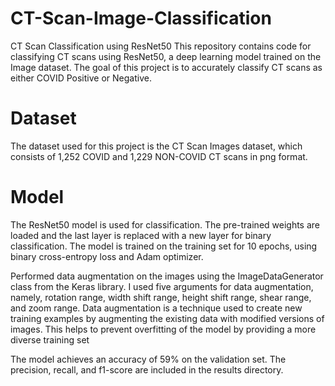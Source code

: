 # CT-Scan-Image-Classification
CT Scan Classification using ResNet50
This repository contains code for classifying CT scans using ResNet50, a deep learning model trained on the Image dataset. The goal of this project is to accurately classify CT scans as either COVID Positive or Negative.

# Dataset
The dataset used for this project is the CT Scan Images dataset, which consists of 1,252 COVID and 1,229 NON-COVID CT scans in png format.

# Model
The ResNet50 model is used for classification. The pre-trained weights are loaded and the last layer is replaced with a new layer for binary classification. The model is trained on the training set for 10 epochs, using binary cross-entropy loss and Adam optimizer.

Performed data augmentation on the images using the ImageDataGenerator class from
the Keras library. I used five arguments for data augmentation, namely, rotation range, width
shift range, height shift range, shear range, and zoom range. Data augmentation is a technique
used to create new training examples by augmenting the existing data with modified versions of
images. This helps to prevent overfitting of the model by providing a more diverse training set

The model achieves an accuracy of 59% on the validation set. The precision, recall, and f1-score are included in the results directory.
